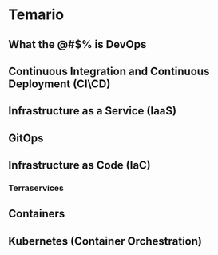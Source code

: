 # Temario

## What the @#$% is DevOps

## Continuous Integration and Continuous Deployment (CI\CD)

## Infrastructure as a Service (IaaS)

## GitOps

## Infrastructure as Code (IaC)

### Terraservices

## Containers

## Kubernetes (Container Orchestration)
